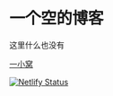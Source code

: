 # 一个空的博客
这里什么也没有

[一小窝](https://creitions.netlify.app/)

[![Netlify Status](https://api.netlify.com/api/v1/badges/9a53844f-84b8-4d20-8ad6-9f340c461bde/deploy-status)](https://app.netlify.com/projects/creitions/deploys)
